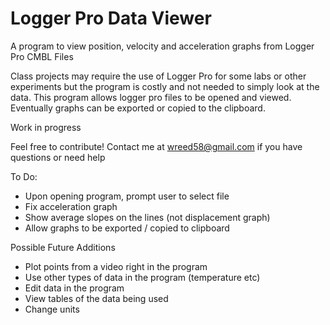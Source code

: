 # Logger Pro Data Viewer
A program to view position, velocity and acceleration graphs from Logger Pro CMBL Files

Class projects may require the use of Logger Pro for some labs or other experiments but the program is costly and not needed to simply look at the data. This program allows logger pro files to be opened and viewed. Eventually graphs can be exported or copied to the clipboard.

Work in progress

Feel free to contribute! Contact me at wreed58@gmail.com if you have questions or need help

To Do:
- Upon opening program, prompt user to select file
- Fix acceleration graph
- Show average slopes on the lines (not displacement graph)
- Allow graphs to be exported / copied to clipboard

Possible Future Additions
- Plot points from a video right in the program
- Use other types of data in the program (temperature etc)
- Edit data in the program
- View tables of the data being used
- Change units
